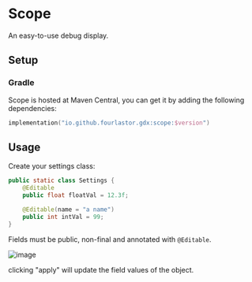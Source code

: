 # Scope

An easy-to-use debug display.

## Setup

### Gradle

Scope is hosted at Maven Central, you can get it by adding the following dependencies:

```kts
implementation("io.github.fourlastor.gdx:scope:$version")
```

## Usage

Create your settings class:

```java
public static class Settings {
    @Editable
    public float floatVal = 12.3f;

    @Editable(name = "a name")
    public int intVal = 99;
}
```

Fields must be public, non-final and annotated with `@Editable`.

![image](https://github.com/fourlastor-alexandria/scope-gdx/assets/1263058/9d90766e-5227-4ab5-859d-764e71fa02c8)

clicking "apply" will update the field values of the object.

